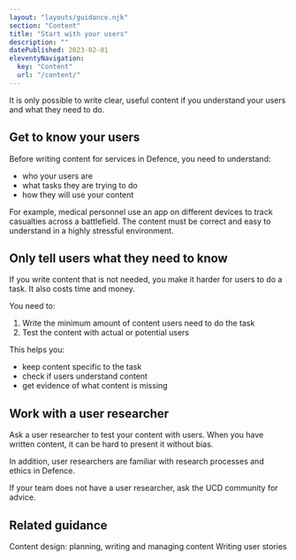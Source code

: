 ```yaml
---
layout: "layouts/guidance.njk"
section: "Content"
title: "Start with your users"
description: ""
datePublished: 2023-02-01
eleventyNavigation:
  key: "Content"
  url: "/content/"
---
```


It is only possible to write clear, useful content if you understand your users and what they need to do.

## Get to know your users

Before writing content for services in Defence, you need to understand: 

- who your users are
- what tasks they are trying to do
- how they will use your content 

For example, medical personnel use an app on different devices to track casualties across a battlefield. The content must be correct and easy to understand in a highly stressful environment.
 
## Only tell users what they need to know

If you write content that is not needed, you make it harder for users to do a task. It also costs time and money. 

You need to:

1. Write the minimum amount of content users need to do the task
2. Test the content with actual or potential users

This helps you:

- keep content specific to the task
- check if users understand content
- get evidence of what content is missing

## Work with a user researcher

Ask a user researcher to test your content with users. When you have written content, it can be hard to present it without bias.

In addition, user researchers are familiar with research processes and ethics in Defence.

If your team does not have a user researcher, ask the UCD community for advice. 

## Related guidance
Content design: planning, writing and managing content
Writing user stories



